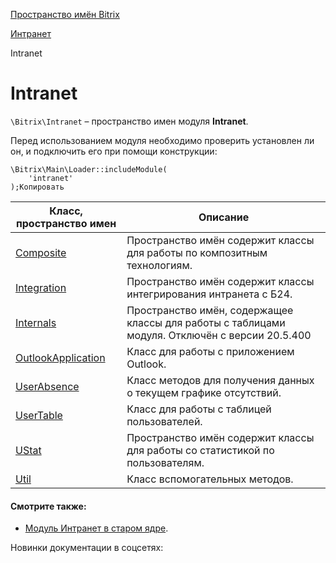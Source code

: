 [Пространство имён Bitrix](/api_d7/bitrix/index.php)

[Интранет](/api_d7/bitrix/intranet/index.php)

Intranet

Intranet
========

`\Bitrix\Intranet` – пространство имен модуля **Intranet**.

Перед использованием модуля необходимо проверить установлен ли он, и подключить его при помощи конструкции:

```
\Bitrix\Main\Loader::includeModule(
	'intranet'
);Копировать
```

| Класс, пространство имен | Описание |
| --- | --- |
| [Composite](/api_d7/bitrix/intranet/composite/index.php) | Пространство имён содержит классы для работы по композитным технологиям. |
| [Integration](/api_d7/bitrix/intranet/integration/index.php) | Пространство имён содержит классы интегрирования интранета с Б24. |
| [Internals](/api_d7/bitrix/intranet/internals/index.php) | Пространство имён, содержащее классы для работы с таблицами модуля. Отключён с версии 20.5.400 |
| [OutlookApplication](/api_d7/bitrix/intranet/outlookapplication/index.php) | Класс для работы с приложением Outlook. |
| [UserAbsence](/api_d7/bitrix/intranet/userabsence/index.php) | Класс методов для получения данных о текущем графике отсутствий. |
| [UserTable](/api_d7/bitrix/intranet/usertable/index.php) | Класс для работы с таблицей пользователей. |
| [UStat](/api_d7/bitrix/intranet/ustat/index.php) | Пространство имён содержит классы для работы со статистикой по пользователям. |
| [Util](/api_d7/bitrix/intranet/util/index.php) | Класс вспомогательных методов. |

  

#### Смотрите также:

* [Модуль Интранет в старом ядре](https://dev.1c-bitrix.ru/api_help/intranet/index.php).

Новинки документации в соцсетях: